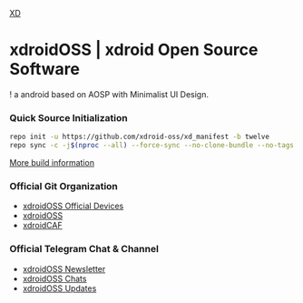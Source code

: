 [XD](https://github.com/xyz-prjkt/xyz_assets/raw/main/xd_main.png)
# xdroidOSS | xdroid Open Source Software
!
a android based on AOSP with Minimalist UI Design.

### Quick Source Initialization ###
```bash
repo init -u https://github.com/xdroid-oss/xd_manifest -b twelve
repo sync -c -j$(nproc --all) --force-sync --no-clone-bundle --no-tags
```
[More build information](https://github.com/xdroid-oss/xd_manifest)

### Official Git Organization
- [xdroidOSS Official Devices](https://github.com/xdroid-devices)
- [xdroidOSS](https://github.com/xdroid-oss)
- [xdroidCAF](https://github.com/xdroid-CAF)

### Official Telegram Chat & Channel
- [xdroidOSS Newsletter](https://t.me/xdroid_news)
- [xdroidOSS Chats](https://t.me/xdroid_chat)
- [xdroidOSS Updates](https://t.me/xdroid_update)
